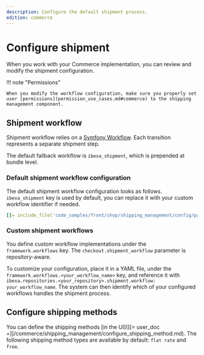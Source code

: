 ```yaml
---
description: Configure the default shipment process.
edition: commerce
---
```


# Configure shipment

When you work with your Commerce implementation, you can review and modify 
the shipment configuration.

!!! note "Permissions" 

    When you modify the workflow configuration, make sure you properly set user [permissions](permission_use_cases.md#commerce) to the shipping management component.

## Shipment workflow

Shipment workflow relies on a [Symfony Workflow](http://symfony.com/doc/5.4/components/workflow.html).
Each transition represents a separate shipment step. 

The default fallback workflow is `ibexa_shipment`, which is prepended at bundle level.

### Default shipment workflow configuration

The default shipment workflow configuration looks as follows. `ibexa_shipment` key is used by default, you can replace it with your custom workflow identifier if needed.

``` yaml
[[= include_file('code_samples/front/shop/shipping_management/config/packages/ibexa.yaml', 8, 65) =]]
```

### Custom shipment workflows

You define custom workflow implementations under the `framework.workflows` key. 
The `checkout.shipment_workflow` parameter is repository-aware.

To customize your configuration, place it in a YAML file, under the `framework.workflows.<your_workflow_name>` key, and reference it with `ibexa.repositories.<your_repository>.shipment.workflow: your_workflow_name`. 
The system can then identify which of your configured workflows handles the shipment process.

## Configure shipping methods

You can define the shipping methods [in the UI]([[= user_doc =]]/commerce/shipping_management/configure_shipping_method.md).
The following shipping method types are available by default: `flat rate` and `free`.